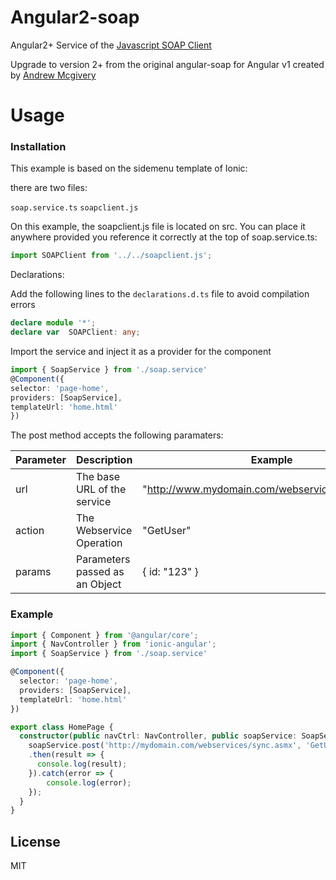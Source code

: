 # Angular2-soap

Angular2+ Service of the <a href ="http://javascriptsoapclient.codeplex.com/">Javascript SOAP Client</a>

Upgrade to version 2+ from the original angular-soap for Angular v1 created by <a href="https://github.com/andrewmcgivery/angular-soap">Andrew Mcgivery</a>

# Usage

### Installation

This example is based on the sidemenu template of Ionic:

there are two files:

```soap.service.ts```
```soapclient.js```

On this example, the soapclient.js file is located on src. You can place it anywhere provided you reference it correctly at the top of  soap.service.ts:

```ts
import SOAPClient from '../../soapclient.js';
```

Declarations:

Add the following lines to the ```declarations.d.ts``` file to avoid compilation errors

```ts
declare module '*';
declare var  SOAPClient: any;
```


Import the service and inject it as a provider for the component

```ts
import { SoapService } from './soap.service'
@Component({ 
selector: 'page-home', 
providers: [SoapService], 
templateUrl: 'home.html'
})
```
The post method accepts the following paramaters:

| Parameter | Description | Example |
| ------ | ------ | ------ |
| url |	The base URL of the service |	"http://www.mydomain.com/webservices/demo.asmx" |
| action | The Webservice Operation |	"GetUser"
| params | Parameters passed as an Object |	{ id: "123" } |


### Example
```ts
import { Component } from '@angular/core';
import { NavController } from 'ionic-angular';
import { SoapService } from './soap.service'

@Component({
  selector: 'page-home',
  providers: [SoapService],
  templateUrl: 'home.html'  
})

export class HomePage {
  constructor(public navCtrl: NavController, public soapService: SoapService) {
    soapService.post('http://mydomain.com/webservices/sync.asmx', 'GetUser', {id: '1'})
    .then(result => {
      console.log(result);
    }).catch(error => {
        console.log(error);
    });
  }
}

```
License
----

MIT
